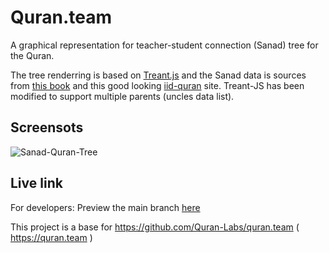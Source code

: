# Quran.team

A graphical representation for teacher-student connection (Sanad) tree for the Quran.

The tree renderring is based on [Treant.js](https://fperucic.github.io/treant-js) and the Sanad data is sources from [this book](https://shamela.ws/book/30067)
and this good looking [iid-quran](http://www.iid-quran.com) site. Treant-JS has been modified to support multiple parents (uncles data list).

## Screensots
![Sanad-Quran-Tree](https://github.com/tarekeldeeb/sanad-quran/blob/main/pix/sanad-quran-image-preview.png?raw=true)

## Live link
For developers: Preview the main branch [here](https://raw.githack.com/tarekeldeeb/sanad-quran/main/index.html)

This project is a base for https://github.com/Quran-Labs/quran.team ( https://quran.team )
